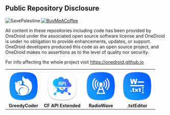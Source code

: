 ## Public Repository Disclosure
![SavePalestine](https://raw.githubusercontent.com/tawhidmonowar/polyglot_ai/187d25e5f3acaa5af6b361d19053938cf6d3bf81/client/public/FreePalestine.svg)
[![BuyMeACoffee](https://raw.githubusercontent.com/pachadotdev/buymeacoffee-badges/main/bmc-donate-yellow.svg)](https://www.buymeacoffee.com/tawhidmonowar)

All content in these repositories including code has been provided by OneDroid under the associated open source software license and OneDroid is under no obligation to provide enhancements, updates, or support. OneDroid developers produced this code as an open source project, and OneDroid makes no assertions as to the level of quality nor security.

For info affecting the whole project visit https://onedroid.github.io

<table>
  <tbody>
    <tr>
      <td align="center" valign="top">
        <a href="https://github.com/OneDroid/GreedyCoder">
          <img src="https://github.com/OneDroid/GreedyCoder/blob/main/readme/app_icon/android/res/mipmap-xxxhdpi/ic_launcher.png" height="100" alt="GreedyCoder">
        </a>
        <br/><b>GreedyCoder</b>
      </td>
      <td align="center" valign="top">
        <a href="https://github.com/OneDroid/codeforces-api-extended">
          <img src="https://github.com/OneDroid/codeforces-api-extended/blob/main/readme/codeforces-api-extended.png" height="100" alt="Codeforces API Extended">
        </a>
        <br/><b>CF API Extended</b>
      </td>
      <td align="center" valign="top">
        <a href="https://github.com/OneDroid/RadioWave">
          <img src="https://github.com/OneDroid/RadioWave/blob/main/readme/android/res/mipmap-xxxhdpi/ic_launcher.png" height="100" alt="RadioWave">
        </a>
        <br/><b>RadioWave</b>
      </td>
      <td align="center" valign="top">
        <a href="https://github.com/OneDroid/.txtEditor">
          <img src="https://github.com/OneDroid/.txtEditor/blob/main/readme/android/res/mipmap-xxxhdpi/ic_launcher.png" height="100" alt=".txtEditor">
        </a>
        <br/><b>.txtEditor</b>
      </td>
    </tr>
  </tbody>
</table>
